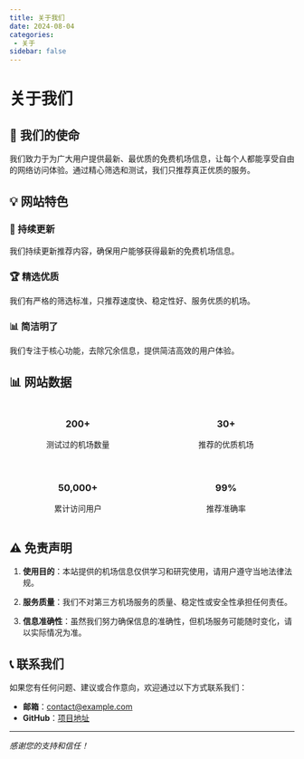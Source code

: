 ```yaml
---
title: 关于我们
date: 2024-08-04
categories:
 - 关于
sidebar: false
---
```


# 关于我们

## 🎯 我们的使命

我们致力于为广大用户提供最新、最优质的免费机场信息，让每个人都能享受自由的网络访问体验。通过精心筛选和测试，我们只推荐真正优质的服务。

## 💡 网站特色

### 🔄 持续更新
我们持续更新推荐内容，确保用户能够获得最新的免费机场信息。

### 🏆 精选优质
我们有严格的筛选标准，只推荐速度快、稳定性好、服务优质的机场。

### 📊 简洁明了
我们专注于核心功能，去除冗余信息，提供简洁高效的用户体验。

## 📊 网站数据

<div style="display: grid; grid-template-columns: repeat(auto-fit, minmax(200px, 1fr)); gap: 20px; margin: 20px 0;">

<div class="airport-card" style="text-align: center;">
<h3>200+</h3>
<p>测试过的机场数量</p>
</div>

<div class="airport-card" style="text-align: center;">
<h3>30+</h3>
<p>推荐的优质机场</p>
</div>

<div class="airport-card" style="text-align: center;">
<h3>50,000+</h3>
<p>累计访问用户</p>
</div>

<div class="airport-card" style="text-align: center;">
<h3>99%</h3>
<p>推荐准确率</p>
</div>

</div>

## ⚠️ 免责声明

1. **使用目的**：本站提供的机场信息仅供学习和研究使用，请用户遵守当地法律法规。

2. **服务质量**：我们不对第三方机场服务的质量、稳定性或安全性承担任何责任。

3. **信息准确性**：虽然我们努力确保信息的准确性，但机场服务可能随时变化，请以实际情况为准。

## 📞 联系我们

如果您有任何问题、建议或合作意向，欢迎通过以下方式联系我们：

- **邮箱**：contact@example.com
- **GitHub**：[项目地址](https://github.com/wddx1688/vuepress-reco)

---

*感谢您的支持和信任！*
